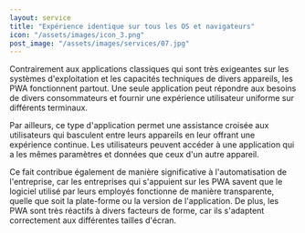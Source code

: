 ```yaml
---
layout: service
title: "Expérience identique sur tous les OS et navigateurs"
icon: "/assets/images/icon_3.png"
post_image: "/assets/images/services/07.jpg"
---
```

<p>Contrairement aux applications classiques qui sont très exigeantes sur les systèmes d'exploitation et les capacités techniques de divers appareils, les PWA fonctionnent partout. Une seule application peut répondre aux besoins de divers consommateurs et fournir une expérience utilisateur uniforme sur différents terminaux. 
</p>
<p>
Par ailleurs, ce type d'application permet une assistance croisée aux utilisateurs qui basculent entre leurs appareils en leur offrant une expérience continue. Les utilisateurs peuvent accéder à une application qui a les mêmes paramètres et données que ceux d'un autre appareil.
</p>
<p>
Ce fait contribue également de manière significative à l'automatisation de l'entreprise, car les entreprises qui s'appuient sur les PWA savent que le logiciel utilisé par leurs employés fonctionne de manière transparente, quelle que soit la plate-forme ou la version de l'application. De plus, les PWA sont très réactifs à divers facteurs de forme, car ils s'adaptent correctement aux différentes tailles d'écran.
</p>